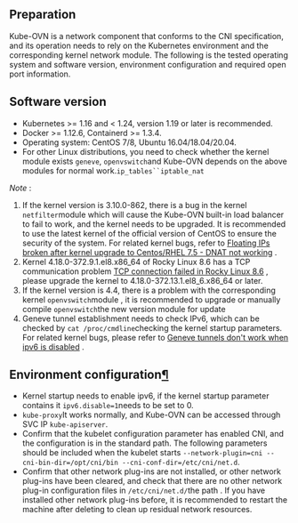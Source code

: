 

## Preparation

Kube-OVN is a network component that conforms to the CNI specification, and its operation needs to rely on the Kubernetes environment and the corresponding kernel network module. The following is the tested operating system and software version, environment configuration and required open port information.

## Software version

-   Kubernetes >= 1.16 and < 1.24, version 1.19 or later is recommended.
-   Docker >= 1.12.6, Containerd >= 1.3.4.
-   Operating system: CentOS 7/8, Ubuntu 16.04/18.04/20.04.
-   For other Linux distributions, you need to check whether the kernel module exists `geneve`, `openvswitch`and Kube-OVN depends on the above modules for normal work.`ip_tables``iptable_nat`

_Note_ :

1.  If the kernel version is 3.10.0-862, there is a bug in the kernel `netfilter`module which will cause the Kube-OVN built-in load balancer to fail to work, and the kernel needs to be upgraded. It is recommended to use the latest kernel of the official version of CentOS to ensure the security of the system. For related kernel bugs, refer to [Floating IPs broken after kernel upgrade to Centos/RHEL 7.5 - DNAT not working](https://bugs.launchpad.net/neutron/+bug/1776778) .
2.  Kernel 4.18.0-372.9.1.el8.x86\_64 of Rocky Linux 8.6 has a TCP communication problem [TCP connection failed in Rocky Linux 8.6](https://github.com/kubeovn/kube-ovn/issues/1647) , please upgrade the kernel to 4.18.0-372.13.1.el8\_6.x86\_64 or later.
3.  If the kernel version is 4.4, there is a problem with the corresponding kernel `openvswitch`module , it is recommended to upgrade or manually compile `openvswitch`the new version module for update
4.  Geneve tunnel establishment needs to check IPv6, which can be checked by `cat /proc/cmdline`checking the kernel startup parameters. For related kernel bugs, please refer to [Geneve tunnels don't work when ipv6 is disabled](https://bugs.launchpad.net/ubuntu/+source/linux/+bug/1794232) .

## Environment configuration[¶](https://kubeovn.github.io/docs/v1.10.x/start/prepare/#_3 "Permanent link")

-   Kernel startup needs to enable ipv6, if the kernel startup parameter contains it `ipv6.disable=1`needs to be set to 0.
-   `kube-proxy`It works normally, and Kube-OVN can be accessed through SVC IP `kube-apiserver`.
-   Confirm that the kubelet configuration parameter has enabled CNI, and the configuration is in the standard path. The following parameters should be included when the kubelet starts `--network-plugin=cni --cni-bin-dir=/opt/cni/bin --cni-conf-dir=/etc/cni/net.d`.
-   Confirm that other network plug-ins are not installed, or other network plug-ins have been cleared, and check that there are no other network plug-in configuration files in `/etc/cni/net.d/`the path . If you have installed other network plug-ins before, it is recommended to restart the machine after deleting to clean up residual network resources.

